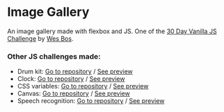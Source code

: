 # Image Gallery
An image gallery made with flexbox and JS. One of the [30 Day Vanilla JS Challenge](https://github.com/wesbos/JavaScript30) by [Wes Bos](https://github.com/wesbos).

### Other JS challenges made:
* Drum kit: [Go to repository](https://github.com/mateovasquez/Drum-kit) / [See preview](https://mateovasquez.github.io/Drum-kit/)
* Clock: [Go to repository](https://github.com/mateovasquez/Clock) / [See preview](https://mateovasquez.github.io/Clock/)
* CSS variables: [Go to repository](https://github.com/mateovasquez/CSS-Variables) / [See preview](https://mateovasquez.github.io/CSS-Variables/)
* Canvas: [Go to repository](https://github.com/mateovasquez/Canvas) / [See preview](https://mateovasquez.github.io/Canvas/)
* Speech recognition: [Go to repository](https://github.com/mateovasquez/Speech-Recognition) / [See preview](https://mateovasquez.github.io/Speech-Recognition/)
